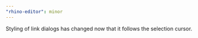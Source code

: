 ```yaml
---
"rhino-editor": minor
---
```


Styling of link dialogs has changed now that it follows the selection cursor.
